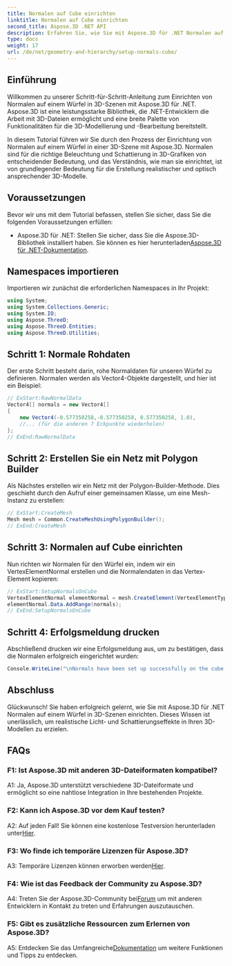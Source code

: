 ```yaml
---
title: Normalen auf Cube einrichten
linktitle: Normalen auf Cube einrichten
second_title: Aspose.3D .NET API
description: Erfahren Sie, wie Sie mit Aspose.3D für .NET Normalen auf einem 3D-Würfel einrichten. Verbessern Sie Ihre 3D-Modellierungsfähigkeiten mit dieser Schritt-für-Schritt-Anleitung.
type: docs
weight: 17
url: /de/net/geometry-and-hierarchy/setup-normals-cube/
---
```

## Einführung

Willkommen zu unserer Schritt-für-Schritt-Anleitung zum Einrichten von Normalen auf einem Würfel in 3D-Szenen mit Aspose.3D für .NET. Aspose.3D ist eine leistungsstarke Bibliothek, die .NET-Entwicklern die Arbeit mit 3D-Dateien ermöglicht und eine breite Palette von Funktionalitäten für die 3D-Modellierung und -Bearbeitung bereitstellt.

In diesem Tutorial führen wir Sie durch den Prozess der Einrichtung von Normalen auf einem Würfel in einer 3D-Szene mit Aspose.3D. Normalen sind für die richtige Beleuchtung und Schattierung in 3D-Grafiken von entscheidender Bedeutung, und das Verständnis, wie man sie einrichtet, ist von grundlegender Bedeutung für die Erstellung realistischer und optisch ansprechender 3D-Modelle.

## Voraussetzungen

Bevor wir uns mit dem Tutorial befassen, stellen Sie sicher, dass Sie die folgenden Voraussetzungen erfüllen:

-  Aspose.3D für .NET: Stellen Sie sicher, dass Sie die Aspose.3D-Bibliothek installiert haben. Sie können es hier herunterladen[Aspose.3D für .NET-Dokumentation](https://reference.aspose.com/3d/net/).

## Namespaces importieren

Importieren wir zunächst die erforderlichen Namespaces in Ihr Projekt:

```csharp
using System;
using System.Collections.Generic;
using System.IO;
using Aspose.ThreeD;
using Aspose.ThreeD.Entities;
using Aspose.ThreeD.Utilities;
```

## Schritt 1: Normale Rohdaten

Der erste Schritt besteht darin, rohe Normaldaten für unseren Würfel zu definieren. Normalen werden als Vector4-Objekte dargestellt, und hier ist ein Beispiel:

```csharp
// ExStart:RawNormalData
Vector4[] normals = new Vector4[]
{
    new Vector4(-0.577350258,-0.577350258, 0.577350258, 1.0),
    //... (für die anderen 7 Eckpunkte wiederholen)
};
// ExEnd:RawNormalData
```

## Schritt 2: Erstellen Sie ein Netz mit Polygon Builder

Als Nächstes erstellen wir ein Netz mit der Polygon-Builder-Methode. Dies geschieht durch den Aufruf einer gemeinsamen Klasse, um eine Mesh-Instanz zu erstellen:

```csharp
// ExStart:CreateMesh
Mesh mesh = Common.CreateMeshUsingPolygonBuilder();
// ExEnd:CreateMesh
```

## Schritt 3: Normalen auf Cube einrichten

Nun richten wir Normalen für den Würfel ein, indem wir ein VertexElementNormal erstellen und die Normalendaten in das Vertex-Element kopieren:

```csharp
// ExStart:SetupNormalsOnCube
VertexElementNormal elementNormal = mesh.CreateElement(VertexElementType.Normal, MappingMode.ControlPoint, ReferenceMode.Direct) as VertexElementNormal;
elementNormal.Data.AddRange(normals);
// ExEnd:SetupNormalsOnCube
```

## Schritt 4: Erfolgsmeldung drucken

Abschließend drucken wir eine Erfolgsmeldung aus, um zu bestätigen, dass die Normalen erfolgreich eingerichtet wurden:

```csharp
Console.WriteLine("\nNormals have been set up successfully on the cube.");
```

## Abschluss

Glückwunsch! Sie haben erfolgreich gelernt, wie Sie mit Aspose.3D für .NET Normalen auf einem Würfel in 3D-Szenen einrichten. Dieses Wissen ist unerlässlich, um realistische Licht- und Schattierungseffekte in Ihren 3D-Modellen zu erzielen.

## FAQs

### F1: Ist Aspose.3D mit anderen 3D-Dateiformaten kompatibel?

A1: Ja, Aspose.3D unterstützt verschiedene 3D-Dateiformate und ermöglicht so eine nahtlose Integration in Ihre bestehenden Projekte.

### F2: Kann ich Aspose.3D vor dem Kauf testen?

A2: Auf jeden Fall! Sie können eine kostenlose Testversion herunterladen unter[Hier](https://releases.aspose.com/).

### F3: Wo finde ich temporäre Lizenzen für Aspose.3D?

 A3: Temporäre Lizenzen können erworben werden[Hier](https://purchase.aspose.com/temporary-license/).

### F4: Wie ist das Feedback der Community zu Aspose.3D?

 A4: Treten Sie der Aspose.3D-Community bei[Forum](https://forum.aspose.com/c/3d/18) um mit anderen Entwicklern in Kontakt zu treten und Erfahrungen auszutauschen.

### F5: Gibt es zusätzliche Ressourcen zum Erlernen von Aspose.3D?

 A5: Entdecken Sie das Umfangreiche[Dokumentation](https://reference.aspose.com/3d/net/) um weitere Funktionen und Tipps zu entdecken.
